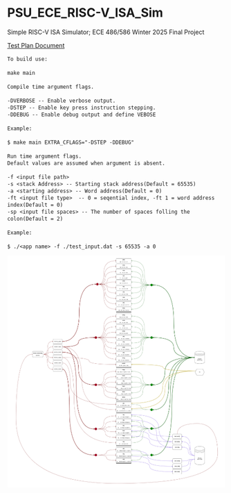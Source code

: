 # PSU_ECE_RISC-V_ISA_Sim</br>
Simple RISC-V ISA Simulator; ECE 486/586 Winter 2025 Final Project</br>

[Test Plan Document](https://docs.google.com/document/d/1qdggXcx8wm82OrkbPRNxwOngLviSx2OqcZfvKck5cYE/edit?usp=sharing) </br>
```
To build use:

make main

Compile time argument flags.

-DVERBOSE -- Enable verbose output.
-DSTEP -- Enable key press instruction stepping.
-DDEBUG -- Enable debug output and define VEBOSE

Example:

$ make main EXTRA_CFLAGS="-DSTEP -DDEBUG"

Run time argument flags.
Default values are assumed when argument is absent.

-f <input file path> 
-s <stack Address> -- Starting stack address(Default = 65535)
-a <starting address> -- Word address(Default = 0)
-ft <input file type>  -- 0 = seqential index, -ft 1 = word address index(Default = 0)
-sp <input file spaces> -- The number of spaces folling the colon(Default = 2)

Example:

$ ./<app name> -f ./test_input.dat -s 65535 -a 0 
```

![Alt text](docs/main_map.png)
